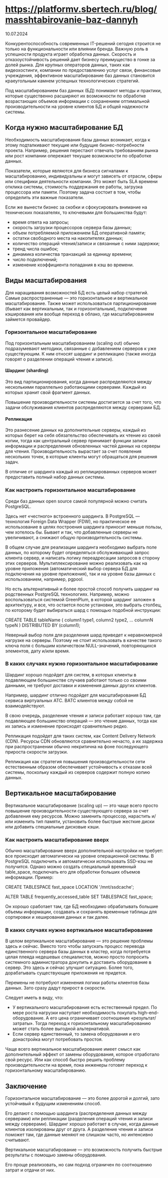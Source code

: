 # https://platformv.sbertech.ru/blog/masshtabirovanie-baz-dannyh

10.07.2024

Конкурентоспособность современных IT-решений сегодня строится не только на функциональности или влиянии бренда. Важную роль в успешности продукта играет обработка данных. Скорость и отказоустойчивость решений дает бизнесу преимущество в гонке за долей рынка. Для крупных операторов данных, таких как видеохостинги, компании по предоставлению услуг связи, финансовые учреждения, эффективное масштабирование баз данных становится краеугольным камнем успешных технологических стратегий. 

Под масштабированием баз данных (БД) понимают методы и практики, которые существенно расширяют их возможности по обработке возрастающих объемов информации с сохранением оптимальной производительности на уровне клиентов БД и общей надежности системы. 

## Когда нужно масштабирование БД

Необходимость масштабирования базы данных возникает, когда к этому подталкивают текущие или будущие бизнес-потребности проекта. Например, решения перестают отвечать требованиям рынка или рост компании опережает текущие возможности по обработке данных. 

Показатели, которые являются для бизнеса сигналами к масштабированию, индивидуальны и могут зависеть от отрасли, сферы или специфики деятельности компании. Это может быть SLA времени отклика системы, стоимость поддержания ее работы, загрузка процессора или памяти. Поэтому задача состоит в том, чтобы определить эти важные показатели.

Если же вынести бизнес за скобки и сфокусировать внимание на технических показателях, то ключевыми для большинства будут: 

- время ответа на запросы;
- скорость загрузки процессоров сервера базы данных;
- объем потребляемой приложением БД оперативной памяти;
- остатки свободного места на накопителях данных;
- количество операций чтения/записи и связанные с ними задержки;
- тренд числа ошибок;
- динамика количества транзакций за единицу времени;
- число подключений;
- изменение коэффициента попадания в кэш во времени.

## Виды масштабирования

Для наращивания возможностей БД есть целый набор стратегий. Самые распространенные — это горизонтальное и вертикальное масштабирование. Также может использоваться партиционирование (бывает как вертикальным, так и горизонтальным), подключение кэширования или вообще переход в облако, где масштабированием займется провайдер.

### Горизонтальное масштабирование

Под горизонтальным масштабированием (scaling out) обычно подразумевают методики, связанные с добавлением серверов к уже существующим. К ним относят шардинг и репликацию (также иногда говорят о разделении операций чтения и записи).

#### Шардинг (sharding)

Это вид партиционирования, когда данные распределяются между несколькими параллельно работающими серверами. Каждый из которых хранит свой фрагмент данных. 

Повышение производительности системы достигается за счет того, что задачи обслуживания клиентов распределяются между серверами БД. 

#### Репликация 

Это разнесение данных на дополнительные серверы, каждый из которых берет на себя обязательство обеспечивать их чтение из своей копии, тогда как центральный сервер принимает функции записи информации и распределения обновленных частей данных на серверы для чтения. Производительность вырастает за счет появления нескольких точек, в которые клиенты могут обращаться для решения задач. 

В отличие от шардинга каждый из реплицированных серверов может предоставить полный набор данных системы. 

### Как настроить горизонтальное масштабирование

Среди баз данных open source самой популярной можно считать PostgreSQL. 

Здесь нет «честного» встроенного шардинга. В PostgreSQL — технология Foreign Data Wrapper (FDW), но практическое ее использование в целях построения шардинга приносит меньше пользы, чем хотелось бы. Бывает и так, что добавленные серверы не увеличивают, а снижают общую производительность системы. 

В общем случае для реализации шардинга необходимо выбрать поле данных, по которому будет определяться обслуживающий запрос клиента сервер, и написать логику переадресации запросов в сторону этих серверов. Мультиплексирование можно реализовать как на уровне приложения (автоматический выбор сервера БД для подключения на уровне приложения), так и на уровне базы данных с использованием, например, pgpool. 

Но есть альтернативный и более простой способ получить шардинг на родственных PostgreSQL технологиях. Например, можно воспользоваться системой GreenPlum, в которой шардинг заложен в архитектуру, и все, что остается после установки, это выбрать столбец, по которому будет выбираться шард с помощью подобной инструкции: 

CREATE TABLE tableName ( column1 type1, column2 type2, ... columnN typeN ) DISTRIBUTED BY (column1);

Неверный выбор поля для разделения шард приведет к неравномерной нагрузке на серверы. Поэтому не стоит использовать в качестве такого ключа поля с большим количеством NULL-значений, повторяющихся элементов, дату и/или время. 

### В каких случаях нужно горизонтальное масштабирование

Шардинг хорошо подойдет для систем, в которых клиенты в подавляющем большинстве случаев работают только со своими данными, не требуют доставки и изменения данных других клиентов. 

Например, шардинг отлично подойдет для масштабирования БД сервиса виртуальных АТС. ВАТС клиентов между собой не взаимодействуют. 

В свою очередь, разделение чтения и записи работает хорошо там, где подавляющее большинство операций — это чтение данных, тогда как их запись и изменение происходят сравнительно редко. 

Репликация подойдет для таких систем, как Content Delivery Network (CDN). Ресурсы CDN обновляются сравнительно нечасто, а их задержка при распространении обычно некритична на фоне последующего прироста скорости загрузки. 

Репликация как стратегия повышения производительности сети естественным образом обеспечивает устойчивость к отказам всей системы, поскольку каждый из серверов содержит полную копию данных. 

## Вертикальное масштабирование

Вертикальное масштабирование (scaling up) — это чаще всего просто повышение производительности существующего сервера за счет добавления ему ресурсов. Можно заменить процессор, нарастить и/или изменить тип памяти, установить более быстрые жесткие диски или добавить специальные дисковые кэши. 

### Как настроить масштабирование вверх

Обычно масштабирование вверх дополнительной настройки не требует: все происходит автоматически на уровне операционной системы. В PostgreSQL подключить и автоматически использовать SSD-кэш не получится. Однако можно создать специальный временный table_space, подключать его для обработки больших объемов информации. Пример: 

CREATE TABLESPACE fast_space LOCATION '/mnt/ssdcache';

ALTER TABLE frequently_accessed_table SET TABLESPACE fast_space;

Он хорошо сработает там, где БД необходимо обрабатывать большие объемы информации, создавать и сохранять временные таблицы для сортировки и хеширования данных и так далее. 

### В каких случаях нужно вертикальное масштабирование

В целом вертикальное масштабирование — это решение проблемы здесь и сейчас. Вместо того чтобы запускать процесс перевода единственного сервера базы данных в кластер, когда потребуется целая плеяда недешевых специалистов, можно просто попросить системного администратора докупить и доставить оборудование в сервер. Это здесь и сейчас улучшит ситуацию. Более того, дорабатывать существующие приложения не придется. 

Перемены не потребуют изменения логики работы клиентов базы данных. Зато сразу дадут прирост в скорости. 

Следует иметь в виду, что: 

- У вертикального масштабирования есть естественный предел. По мере роста нагрузки наступает необходимость покупать high-end-оборудование. А его цена ограничивает соотношение «результат/затраты». Тогда переход к горизонтальному масштабированию может стать более выгодной альтернативой.
- Если сервер единственный, то замена оборудования и его донастройка могут потребовать простоя.

Чаще всего вертикальное масштабирование имеет смысл как дополнительный эффект от замены оборудования, которое отработало свой ресурс. Или как способ быстро решить проблему производительности на время, пока инженеры готовят переход к горизонтальному масштабированию. 

## Заключение

Горизонтальное масштабирование — это более дорогой и долгий, зато устойчивый к будущим изменениям способ.

Его делают с помощью шардинга (распределения данных между серверами) или репликации (разделения операций чтения и записи между серверами). Шардинг хорошо работает в случае, когда данные клиентов изолированы друг от друга. А разделение чтения и записи поможет там, где данные меняют не слишком часто, но интенсивно считывают. 

Вертикальное масштабирование — это возможность получить быстрые результаты с помощью замены оборудования. 

Его проще реализовать, но сам подход ограничен по соотношению затрат и отдачи от них.